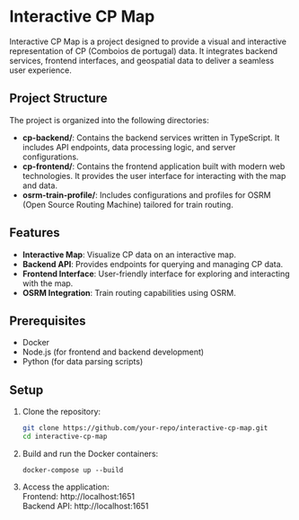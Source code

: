 # Interactive CP Map

Interactive CP Map is a project designed to provide a visual and interactive representation of CP (Comboios de portugal) data. It integrates backend services, frontend interfaces, and geospatial data to deliver a seamless user experience.

## Project Structure

The project is organized into the following directories:

- **cp-backend/**: Contains the backend services written in TypeScript. It includes API endpoints, data processing logic, and server configurations.
- **cp-frontend/**: Contains the frontend application built with modern web technologies. It provides the user interface for interacting with the map and data.
- **osrm-train-profile/**: Includes configurations and profiles for OSRM (Open Source Routing Machine) tailored for train routing.


## Features

- **Interactive Map**: Visualize CP data on an interactive map.
- **Backend API**: Provides endpoints for querying and managing CP data.
- **Frontend Interface**: User-friendly interface for exploring and interacting with the map.
- **OSRM Integration**: Train routing capabilities using OSRM.

## Prerequisites

- Docker
- Node.js (for frontend and backend development)
- Python (for data parsing scripts)

## Setup

1. Clone the repository:
   ```sh
   git clone https://github.com/your-repo/interactive-cp-map.git
   cd interactive-cp-map
   ```
2. Build and run the Docker containers:
    ```
    docker-compose up --build
    ```
3. Access the application:  
    Frontend: http://localhost:1651  
    Backend API: http://localhost:1651